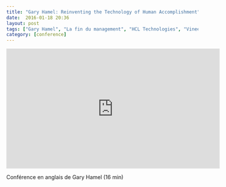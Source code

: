 ```yaml
---
title: "Gary Hamel: Reinventing the Technology of Human Accomplishment"
date:  2016-01-18 20:36
layout: post
tags: ["Gary Hamel", "La fin du management", "HCL Technologies", "Vineet Nayar"]
category: [conference]
---
```


<iframe width="560" height="315" src="https://www.youtube.com/embed/aodjgkv65MM" frameborder="0" allowfullscreen></iframe>

<p>Conférence en anglais de Gary Hamel (16 min)</p>
